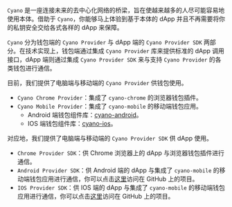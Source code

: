
`Cyano` 是一座连接未来的去中心化网络的桥梁，旨在使越来越多的人尽可能容易地使用本体。借助于 `Cyano`，你能够马上体验到基于本体的 dApp 并且不再需要将你的私钥安全交给各式各样的 dApp 来保障。

`Cyano` 分为钱包端的 `Cyano Provider` 与 dApp 端的 `Cyano Provider SDK` 两部分。在技术实现上，钱包端通过集成 `Cyano Provider` 库来提供标准的 dApp 调用接口，dApp 端则通过集成 `Cyano Provider SDK` 来与支持 `Cyano Provider` 的各类钱包进行通信。

目前，我们提供了电脑端与移动端的 `Cyano Provider` 供钱包使用。

- `Cyano Chrome Provider`：集成了 `cyano-chrome` 的浏览器钱包插件。
- `Cyano Mobile Provider`：集成了 `cyano-mobile` 的移动端钱包应用。
  - Android 端钱包组件库：[cyano-android](https://github.com/ontio-cyano/cyano-android)。
  - IOS 端钱包组件库：[cyano-ios](https://github.com/ontio-cyano/cyano-ios)。

对应地，我们提供了电脑端与移动端的 `Cyano Provider SDK` 供 dApp 使用。

- `Chrome Provider SDK`：供 Chrome 浏览器上的 dApp 与浏览器钱包插件进行通信。
- `Android Provider SDK`：供 Android 端的 dApp 与集成了 `cyano-mobile` 的移动端钱包应用进行通信，你可以点击[这里](https://github.com/ontio-cyano/cyano-android-sdk)访问在 GitHub 上的项目。
- `IOS Provider SDK`：供 IOS 端的 dApp 与集成了 `cyano-mobile` 的移动端钱包应用进行通信，你可以点击[这里](https://github.com/ontio-cyano/cyano-ios-sdk)访问在 GitHub 上的项目。
